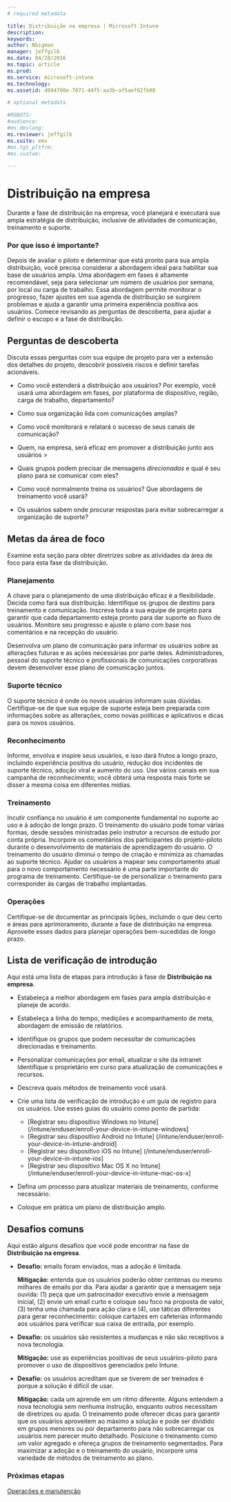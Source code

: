 ```yaml
---
# required metadata

title: Distribuição na empresa | Microsoft Intune
description:
keywords:
author: Nbigman
manager: jeffgilb
ms.date: 04/28/2016
ms.topic: article
ms.prod:
ms.service: microsoft-intune
ms.technology:
ms.assetid: d894708e-7071-44f5-aa3b-af5aef02fb98

# optional metadata

#ROBOTS:
#audience:
#ms.devlang:
ms.reviewer: jeffgilb
ms.suite: ems
#ms.tgt_pltfrm:
#ms.custom:

---
```


# Distribuição na empresa
Durante a fase de distribuição na empresa, você planejará e executará sua ampla estratégia de distribuição, inclusive de atividades de comunicação, treinamento e suporte.

### Por que isso é importante?
Depois de avaliar o piloto e determinar que está pronto para sua ampla distribuição, você precisa considerar a abordagem ideal para habilitar sua base de usuários ampla. Uma abordagem em fases é altamente recomendável, seja para selecionar um número de usuários por semana, por local ou carga de trabalho. Essa abordagem permite monitorar o progresso, fazer ajustes em sua agenda de distribuição se surgirem problemas e ajuda a garantir uma primeira experiência positiva aos usuários.
Comece revisando as perguntas de descoberta, para ajudar a definir o escopo e a fase de distribuição.

## Perguntas de descoberta
Discuta essas perguntas com sua equipe de projeto para ver a extensão dos detalhes do projeto, descobrir possíveis riscos e definir tarefas acionáveis.

-   Como você estenderá a distribuição aos usuários? Por exemplo, você usará uma abordagem em fases, por plataforma de dispositivo, região, carga de trabalho, departamento?

-   Como sua organização lida com comunicações amplas?

-   Como você monitorará e relatará o sucesso de seus canais de comunicação?

-   Quem, na empresa, será eficaz em promover a distribuição junto aos usuários >

-   Quais grupos podem precisar de mensagens *direcionadas* e qual é seu plano para se comunicar com eles?

-   Como você normalmente treina os usuários? Que abordagens de treinamento você usará?

-   Os usuários sabem onde procurar respostas para evitar sobrecarregar a organização de suporte?

## Metas da área de foco
Examine esta seção para obter diretrizes sobre as atividades da área de foco para esta fase da distribuição.

### Planejamento
A chave para o planejamento de uma distribuição eficaz é a flexibilidade. Decida como fará sua distribuição. Identifique os grupos de destino para treinamento e comunicação. Inscreva toda a sua equipe de projeto para garantir que cada departamento esteja pronto para dar suporte ao fluxo de usuários.
Monitore seu progresso e ajuste o plano com base nos comentários e na recepção do usuário.

Desenvolva um plano de comunicação para informar os usuários sobre as alterações futuras e as ações necessárias por parte deles. Administradores, pessoal do suporte técnico e profissionais de comunicações corporativas devem desenvolver esse plano de comunicação juntos.

### Suporte técnico
O suporte técnico é onde os novos usuários informam suas dúvidas. Certifique-se de que sua equipe de suporte esteja bem preparada com informações sobre as alterações, como novas políticas e aplicativos e dicas para os novos usuários.

### Reconhecimento
Informe, envolva e inspire seus usuários, e isso dará frutos a longo prazo, incluindo experiência positiva do usuário, redução dos incidentes de suporte técnico, adoção viral e aumento do uso. Use vários canais em sua campanha de reconhecimento; você obterá uma resposta mais forte se disser a mesma coisa em diferentes mídias.

### Treinamento
Incutir confiança no usuário é um componente fundamental no suporte ao uso e à adoção de longo prazo. O treinamento do usuário pode tomar várias formas, desde sessões ministradas pelo instrutor a recursos de estudo por conta própria. Incorpore os comentários dos participantes do projeto-piloto durante o desenvolvimento de materiais de aprendizagem do usuário. O treinamento do usuário diminui o tempo de criação e minimiza as chamadas ao suporte técnico. Ajudar os usuários a mapear seu comportamento atual para o novo comportamento necessário é uma parte importante do programa de treinamento. Certifique-se de personalizar o treinamento para corresponder às cargas de trabalho implantadas.

### Operações
Certifique-se de documentar as principais lições, incluindo o que deu certo e áreas para aprimoramento, durante a fase de distribuição na empresa. Aproveite esses dados para planejar operações bem-sucedidas de longo prazo.

## Lista de verificação de introdução
Aqui está uma lista de etapas para introdução à fase de **Distribuição na empresa**.

-   Estabeleça a melhor abordagem em fases para ampla distribuição e planeje de acordo.

-   Estabeleça a linha do tempo, medições e acompanhamento de meta, abordagem de emissão de relatórios.

-   Identifique os grupos que podem necessitar de comunicações direcionadas e treinamento.

-   Personalizar comunicações por email, atualizar o site da intranet
    Identifique o proprietário em curso para atualização de comunicações e recursos.

-   Descreva quais métodos de treinamento você usará.

-   Crie uma lista de verificação de introdução e um guia de registro para os usuários.
    Use esses guias do usuário como ponto de partida:
    -  [Registrar seu dispositivo Windows no Intune] (/intune/enduser/enroll-your-device-in-intune-windows]
    -  [Registrar seu dispositivo Android no Intune] (/intune/enduser/enroll-your-device-in-intune-android]
    -  [Registrar seu dispositivo iOS no Intune] (/intune/enduser/enroll-your-device-in-intune-ios]
    -  [Registrar seu dispositivo Mac OS X no Intune] (/intune/enduser/enroll-your-device-in-intune-mac-os-x]

-   Defina um processo para atualizar materiais de treinamento, conforme necessário.

-   Coloque em prática um plano de distribuição amplo.

## Desafios comuns
Aqui estão alguns desafios que você pode encontrar na fase de **Distribuição na empresa**.

-   **Desafio:** emails foram enviados, mas a adoção é limitada.

    **Mitigação:** entenda que os usuários poderão obter centenas ou mesmo milhares de emails por dia. Para ajudar a garantir que a mensagem seja ouvida: (1) peça que um patrocinador executivo envie a mensagem inicial, (2) envie um email curto e coloque seu foco na proposta de valor, (3) tenha uma chamada para ação clara e (4), use táticas diferentes para gerar reconhecimento: coloque cartazes em cafeterias informando aos usuários para verificar sua caixa de entrada, por exemplo.

-   **Desafio:** os usuários são resistentes a mudanças e não são receptivos a nova tecnologia.

    **Mitigação:** use as experiências positivas de seus usuários-piloto para promover o uso de dispositivos gerenciados pelo Intune.

-   **Desafio:** os usuários acreditam que se tiverem de ser treinados é porque a solução é difícil de usar.

    **Mitigação:** cada um aprende em um ritmo diferente. Alguns entendem a nova tecnologia sem nenhuma instrução, enquanto outros necessitam de diretrizes ou ajuda. O treinamento pode oferecer dicas para garantir que os usuários aproveitem ao máximo a solução e pode ser dividido em grupos menores ou por departamento para não sobrecarregar os usuários nem parecer muito detalhado. Posicione o treinamento como um valor agregado e ofereça grupos de treinamento segmentados. Para maximizar a adoção e o treinamento do usuário, incorpore uma variedade de métodos de treinamento ao plano.

### Próximas etapas
[Operações e manutenção](operations-and-maintenance.md)


<!--HONumber=May16_HO1-->


